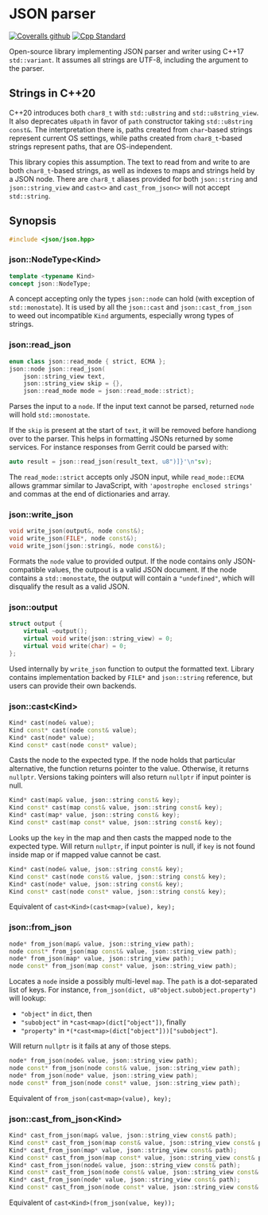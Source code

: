 # JSON parser

[![Coveralls github][Coveralls badge]][Coveralls]
[![Cpp Standard][20-badge]][20]

Open-source library implementing JSON parser and writer using C++17 `std::variant`. It assumes all strings are UTF-8, including the argument to the parser.

## Strings in C++20

C++20 introduces both `char8_t` with `std::u8string` and `std::u8string_view`. It also deprecates `u8path` in favor of `path` constructor taking `std::u8string const&`. The intertpretation there is, paths created from `char`-based strings represent current OS settings, while paths created from `char8_t`-based strings represent paths, that are OS-independent.

This library copies this assumption. The text to read from and write to are both `char8_t`-based strings, as well as indexes to maps and strings held by a JSON node. There are `char8_t` aliases provided for both `json::string` and `json::string_view` and `cast<>` and `cast_from_json<>` will not accept `std::string`.

## Synopsis

```cpp
#include <json/json.hpp>
```

### json::NodeType&lt;Kind&gt;

```cpp
template <typename Kind>
concept json::NodeType;
```

A concept accepting only the types `json::node` can hold (with exception of `std::monostate`). It is used by all the `json::cast` and `json::cast_from_json` to weed out incompatible `Kind` arguments, especially wrong types of strings.

### json::read_json

```cpp
enum class json::read_mode { strict, ECMA };
json::node json::read_json(
    json::string_view text,
    json::string_view skip = {},
    json::read_mode mode = json::read_mode::strict);
```

Parses the input to a `node`. If the input text cannot be parsed, returned `node` will hold `std::monostate`.

If the `skip` is present at the start of `text`, it will be removed before handiong over to the parser. This helps in formatting JSONs returned by some services. For instance responses from Gerrit could be parsed with:

```cpp
auto result = json::read_json(result_text, u8")]}'\n"sv);
```

The `read_mode::strict` accepts only JSON input, while `read_mode::ECMA` allows grammar similar to JavaScript, with `'apostrophe enclosed strings'` and commas at the end of dictionaries and array.

### json::write_json

```cpp
void write_json(output&, node const&);
void write_json(FILE*, node const&);
void write_json(json::string&, node const&);
```

Formats the `node` value to provided output. If the node contains only JSON-compatible values, the outpout is a valid JSON document. If the node contains a `std::monostate`, the output will contain a `"undefined"`, which will disqualify the result as a valid JSON.

### json::output

```cpp
struct output {
    virtual ~output();
    virtual void write(json::string_view) = 0;
    virtual void write(char) = 0;
};
```

Used internally by `write_json` function to output the formatted text. Library contains implementation backed by `FILE*` and `json::string` reference, but users can provide their own backends.

### json::cast&lt;Kind&gt;

```cpp
Kind* cast(node& value);
Kind const* cast(node const& value);
Kind* cast(node* value);
Kind const* cast(node const* value);
```

Casts the node to the expected type. If the node holds that particular alternative, the function returns pointer to the value. Otherwise, it returns `nullptr`. Versions taking pointers will also return `nullptr` if input pointer is null.

```cpp
Kind* cast(map& value, json::string const& key);
Kind const* cast(map const& value, json::string const& key);
Kind* cast(map* value, json::string const& key);
Kind const* cast(map const* value, json::string const& key);
```

Looks up the `key` in the map and then casts the mapped node to the expected type. Will return `nullptr`, if input pointer is null, if `key` is not found inside map or if mapped value cannot be cast.

```cpp
Kind* cast(node& value, json::string const& key);
Kind const* cast(node const& value, json::string const& key);
Kind* cast(node* value, json::string const& key);
Kind const* cast(node const* value, json::string const& key);
```

Equivalent of `cast<Kind>(cast<map>(value), key);`

### json::from_json

```cpp
node* from_json(map& value, json::string_view path);
node const* from_json(map const& value, json::string_view path);
node* from_json(map* value, json::string_view path);
node const* from_json(map const* value, json::string_view path);
```

Locates a `node` inside a possibly multi-level `map`. The `path` is a dot-separated list of keys. For instance, `from_json(dict, u8"object.subobject.property")` will lookup:

- `"object"` in `dict`, then
- `"subobject"` in `*cast<map>(dict["object"])`, finally
- `"property"` in `*(*cast<map>(dict["object"]))["subobject"]`.

Will return `nullptr` is it fails at any of those steps.

```cpp
node* from_json(node& value, json::string_view path);
node const* from_json(node const& value, json::string_view path);
node* from_json(node* value, json::string_view path);
node const* from_json(node const* value, json::string_view path);
```

Equivalent of `from_json(cast<map>(value), key);`

### json::cast_from_json&lt;Kind&gt;

```cpp
Kind* cast_from_json(map& value, json::string_view const& path);
Kind const* cast_from_json(map const& value, json::string_view const& path);
Kind* cast_from_json(map* value, json::string_view const& path);
Kind const* cast_from_json(map const* value, json::string_view const& path);
Kind* cast_from_json(node& value, json::string_view const& path);
Kind const* cast_from_json(node const& value, json::string_view const& path);
Kind* cast_from_json(node* value, json::string_view const& path);
Kind const* cast_from_json(node const* value, json::string_view const& path);
```

Equivalent of `cast<Kind>(from_json(value, key));`

[Coveralls badge]: https://img.shields.io/coveralls/github/mbits-libs/json?style=flat-square
[Coveralls]: https://coveralls.io/github/mbits-libs/json "Coveralls"
[20-badge]: https://img.shields.io/badge/C%2B%2B-20-informational?style=flat-square
[20]: https://en.wikipedia.org/wiki/C%2B%2B20 "Wikipedia C++20"

